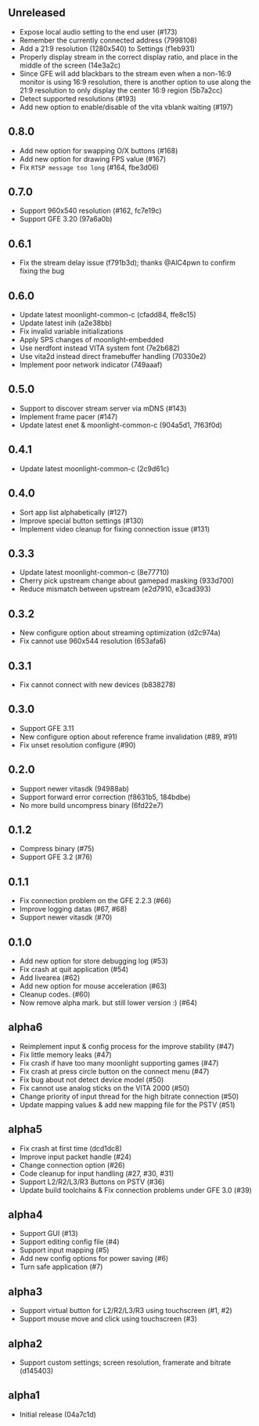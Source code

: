 ## Unreleased
* Expose local audio setting to the end user (#173)
* Remember the currently connected address (7998108)
* Add a 21:9 resolution (1280x540) to Settings (f1eb931)
* Properly display stream in the correct display ratio, and place in the middle of the screen (14e3a2c)
* Since GFE will add blackbars to the stream even when a non-16:9 monitor is using 16:9 resolution,
    there is another option to use along the 21:9 resolution to only display the center 16:9 region (5b7a2cc)
* Detect supported resolutions (#193)
* Add new option to enable/disable of the vita vblank waiting (#197)

## 0.8.0
* Add new option for swapping O/X buttons (#168)
* Add new option for drawing FPS value (#167)
* Fix `RTSP message too long` (#164, fbe3d06)

## 0.7.0
* Support 960x540 resolution (#162, fc7e19c)
* Support GFE 3.20 (97a6a0b)

## 0.6.1
* Fix the stream delay issue (f791b3d); thanks @AlC4pwn to confirm fixing the bug

## 0.6.0
* Update latest moonlight-common-c (cfadd84, ffe8c15)
* Update latest inih (a2e38bb)
* Fix invalid variable initializations
* Apply SPS changes of moonlight-embedded
* Use nerdfont instead VITA system font (7e2b682)
* Use vita2d instead direct framebuffer handling (70330e2)
* Implement poor network indicator (749aaaf)

## 0.5.0
* Support to discover stream server via mDNS (#143)
* Implement frame pacer (#147)
* Update latest enet & moonlight-common-c (904a5d1, 7f63f0d)

## 0.4.1
* Update latest moonlight-common-c (2c9d61c)

## 0.4.0
* Sort app list alphabetically (#127)
* Improve special button settings (#130)
* Implement video cleanup for fixing connection issue (#131)

## 0.3.3
* Update latest moonlight-common-c (8e77710)
* Cherry pick upstream change about gamepad masking (933d700)
* Reduce mismatch between upstream (e2d7910, e3cad393)

## 0.3.2
* New configure option about streaming optimization (d2c974a)
* Fix cannot use 960x544 resolution (653afa6)

## 0.3.1
* Fix cannot connect with new devices (b838278)

## 0.3.0
* Support GFE 3.11
* New configure option about reference frame invalidation (#89, #91)
* Fix unset resolution configure (#90)

## 0.2.0
* Support newer vitasdk (94988ab)
* Support forward error correction (f8631b5, 184bdbe)
* No more build uncompress binary (6fd22e7)

## 0.1.2
* Compress binary (#75)
* Support GFE 3.2 (#76)

## 0.1.1
* Fix connection problem on the GFE 2.2.3 (#66)
* Improve logging datas (#67, #68)
* Support newer vitasdk (#70)

## 0.1.0
* Add new option for store debugging log (#53)
* Fix crash at quit application (#54)
* Add livearea (#62)
* Add new option for mouse acceleration (#63)
* Cleanup codes. (#60)
* Now remove alpha mark. but still lower version :) (#64)

## alpha6
* Reimplement input & config process for the improve stability (#47)
* Fix little memory leaks (#47)
* Fix crash if have too many moonlight supporting games (#47)
* Fix crash at press circle button on the connect menu (#47)
* Fix bug about not detect device model (#50)
* Fix cannot use analog sticks on the VITA 2000 (#50)
* Change priority of input thread for the high bitrate connection (#50)
* Update mapping values & add new mapping file for the PSTV (#51)

## alpha5
* Fix crash at first time (dcd1dc8)
* Improve input packet handle (#24)
* Change connection option (#26)
* Code cleanup for input handling (#27, #30, #31)
* Support L2/R2/L3/R3 Buttons on PSTV (#36)
* Update build toolchains & Fix connection problems under GFE 3.0 (#39)

## alpha4
* Support GUI (#13)
* Support editing config file (#4)
* Support input mapping (#5)
* Add new config options for power saving (#6)
* Turn safe application (#7)

## alpha3
* Support virtual button for L2/R2/L3/R3 using touchscreen (#1, #2)
* Support mouse move and click using touchscreen (#3)

## alpha2
* Support custom settings; screen resolution, framerate and bitrate (d145403)

## alpha1
* Initial release (04a7c1d)
